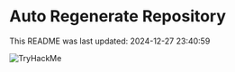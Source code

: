 # Auto Regenerate Repository

This README was last updated: 2024-12-27 23:40:59

 ![TryHackMe](https://tryhackme.com/badge/533634)